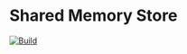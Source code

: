 # Shared Memory Store

[![Build](https://img.shields.io/github/actions/workflow/status/atomix/atomix/build-and-test-stores-shared-memory.yml?style=for-the-badge)](https://github.com/atomix/atomix/actions/workflows/build-and-test-stores-shared-memory.yml)
